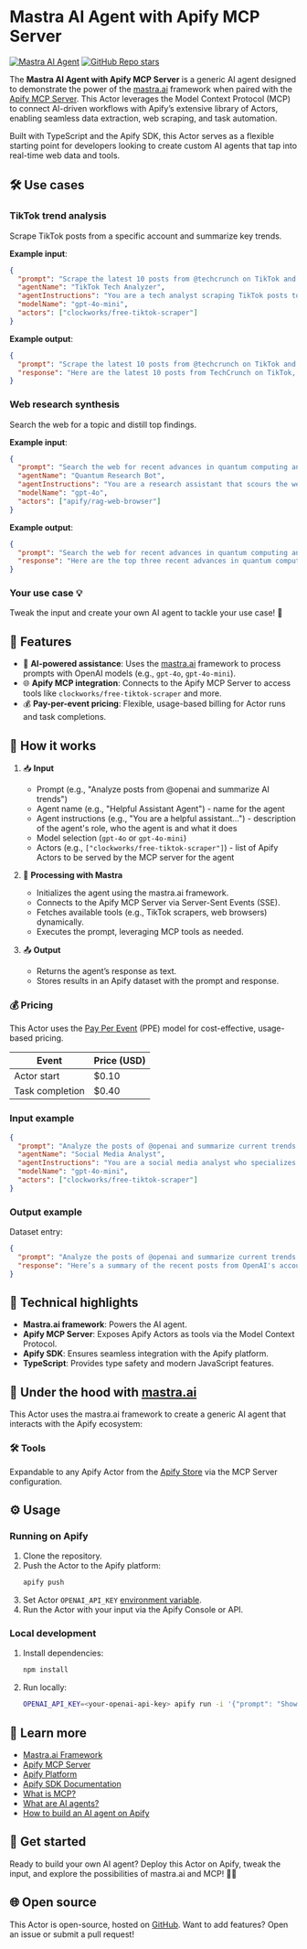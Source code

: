# Mastra AI Agent with Apify MCP Server

[![Mastra AI Agent](https://apify.com/actor-badge?actor=jakub.kopecky/actor-mastra-mcp-agent)](https://apify.com/jakub.kopecky/actor-mastra-mcp-agent)
[![GitHub Repo stars](https://img.shields.io/github/stars/apify/actor-mastra-mcp-agent)](https://github.com/apify/actor-mastra-mcp-agent/stargazers)

The **Mastra AI Agent with Apify MCP Server** is a generic AI agent designed to demonstrate the power of the [mastra.ai](https://mastra.ai/) framework when paired with the [Apify MCP Server](https://apify.com/apify/actors-mcp-server). This Actor leverages the Model Context Protocol (MCP) to connect AI-driven workflows with Apify’s extensive library of Actors, enabling seamless data extraction, web scraping, and task automation.

Built with TypeScript and the Apify SDK, this Actor serves as a flexible starting point for developers looking to create custom AI agents that tap into real-time web data and tools.

## 🛠️ Use cases

### TikTok trend analysis

Scrape TikTok posts from a specific account and summarize key trends.

**Example input**:
```json
{
  "prompt": "Scrape the latest 10 posts from @techcrunch on TikTok and summarize key tech topics.",
  "agentName": "TikTok Tech Analyzer",
  "agentInstructions": "You are a tech analyst scraping TikTok posts to identify trends.",
  "modelName": "gpt-4o-mini",
  "actors": ["clockworks/free-tiktok-scraper"]
}
```

**Example output**:
```json
{
  "prompt": "Scrape the latest 10 posts from @techcrunch on TikTok and summarize key tech topics.",
  "response": "Here are the latest 10 posts from TechCrunch on TikTok, along with key tech topics summarized..."
}
```

### Web research synthesis

Search the web for a topic and distill top findings.

**Example input**:
```json
{
  "prompt": "Search the web for recent advances in quantum computing and explain the top 3 breakthroughs.",
  "agentName": "Quantum Research Bot",
  "agentInstructions": "You are a research assistant that scours the web for technical info.",
  "modelName": "gpt-4o",
  "actors": ["apify/rag-web-browser"]
}
```

**Example output**:
```json
{
  "prompt": "Search the web for recent advances in quantum computing and explain the top 3 breakthroughs.",
  "response": "Here are the top three recent advances in quantum computing as of 2025..."
}
```

### Your use case 💡

Tweak the input and create your own AI agent to tackle your use case! 🚀

## 🎯 Features

- 🤖 **AI-powered assistance**: Uses the [mastra.ai](https://mastra.ai/) framework to process prompts with OpenAI models (e.g., `gpt-4o`, `gpt-4o-mini`).
- 🌐 **Apify MCP integration**: Connects to the Apify MCP Server to access tools like `clockworks/free-tiktok-scraper` and more.
- 💰 **Pay-per-event pricing**: Flexible, usage-based billing for Actor runs and task completions.

## 🔄 How it works

1. 📥 **Input**
   - Prompt (e.g., "Analyze posts from @openai and summarize AI trends")
   - Agent name (e.g., "Helpful Assistant Agent") - name for the agent
   - Agent instructions (e.g., "You are a helpful assistant...") - description of the agent's role, who the agent is and what it does
   - Model selection (`gpt-4o` or `gpt-4o-mini`)
   - Actors (e.g., `["clockworks/free-tiktok-scraper"]`) - list of Apify Actors to be served by the MCP server for the agent

2. 🤖 **Processing with Mastra**
   - Initializes the agent using the mastra.ai framework.
   - Connects to the Apify MCP Server via Server-Sent Events (SSE).
   - Fetches available tools (e.g., TikTok scrapers, web browsers) dynamically.
   - Executes the prompt, leveraging MCP tools as needed.

3. 📤 **Output**
   - Returns the agent’s response as text.
   - Stores results in an Apify dataset with the prompt and response.

### 💰 Pricing

This Actor uses the [Pay Per Event](https://docs.apify.com/platform/actors/publishing/monetize#pay-per-event-pricing-model) (PPE) model for cost-effective, usage-based pricing.

| Event                  | Price (USD) |
|------------------------|-------------|
| Actor start            | $0.10       |
| Task completion        | $0.40       |

### Input example

```json
{
  "prompt": "Analyze the posts of @openai and summarize current trends in AI.",
  "agentName": "Social Media Analyst",
  "agentInstructions": "You are a social media analyst who specializes in analyzing posts from various social media platforms.",
  "modelName": "gpt-4o-mini",
  "actors": ["clockworks/free-tiktok-scraper"]
}
```

### Output example

Dataset entry:
```json
{
  "prompt": "Analyze the posts of @openai and summarize current trends in AI.",
  "response": "Here’s a summary of the recent posts from OpenAI's account, highlighting current trends in AI..."
}
```

## 🔧 Technical highlights

- **Mastra.ai framework**: Powers the AI agent.
- **Apify MCP Server**: Exposes Apify Actors as tools via the Model Context Protocol.
- **Apify SDK**: Ensures seamless integration with the Apify platform.
- **TypeScript**: Provides type safety and modern JavaScript features.

## 🤖 Under the hood with [mastra.ai](https://mastra.ai/)

This Actor uses the mastra.ai framework to create a generic AI agent that interacts with the Apify ecosystem:

### 🛠️ Tools

Expandable to any Apify Actor from the [Apify Store](https://apify.com/store) via the MCP Server configuration.

## ⚙️ Usage

### Running on Apify

1. Clone the repository.
2. Push the Actor to the Apify platform:
   ```bash
   apify push
   ```
3. Set Actor `OPENAI_API_KEY` [environment variable](https://docs.apify.com/platform/actors/development/programming-interface/environment-variables#custom-environment-variables).
4. Run the Actor with your input via the Apify Console or API.

### Local development

1. Install dependencies:
   ```bash
   npm install
   ```
2. Run locally:
   ```bash
   OPENAI_API_KEY=<your-openai-api-key> apify run -i '{"prompt": "Show me latest post from @openai TikTok profile", "actors": ["clockworks/free-tiktok-scraper"]}'
   ```

## 📖 Learn more

- [Mastra.ai Framework](https://mastra.ai/)
- [Apify MCP Server](https://apify.com/apify/actors-mcp-server)
- [Apify Platform](https://apify.com)
- [Apify SDK Documentation](https://docs.apify.com/sdk/js)
- [What is MCP?](https://blog.apify.com/what-is-model-context-protocol/)
- [What are AI agents?](https://blog.apify.com/what-are-ai-agents/)
- [How to build an AI agent on Apify](https://blog.apify.com/how-to-build-an-ai-agent/)

## 🚀 Get started

Ready to build your own AI agent? Deploy this Actor on Apify, tweak the input, and explore the possibilities of mastra.ai and MCP! 🤖✨

## 🌐 Open source

This Actor is open-source, hosted on [GitHub](https://github.com/apify/actor-mastra-mcp-agent). Want to add features? Open an issue or submit a pull request!
